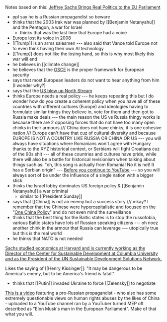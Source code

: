 Notes based on this: [Jeffrey Sachs Brings Real Politics to the EU Parliament](https://youtu.be/_RNE3X41IvM?si=5LRemySW6HWQjl4V)

- ppl say he is a Russian propagandist so beware
- thinks that the 2003 Irak war was planned by [[Benjamin Netanyahu]] and the Pentagon, a war for Israel
	- thinks that was the last time that Europe had a voice
- Europe lost its voice in 2008
- [[Trump]] is an arms salesmen --- also said that Vance told Europe not to even think having their own AI technology
- [[Trump]] does not like the losing hand, so this is why most likely this war will end 
- he believes in [[climate change]]
- he believes that the [OSCE](https://www.osce.org/) is the proper framework for European security
- says that most European leaders do not want to hear anything from him (I wonder why?)
- says that the [US blew up North Stream](https://en.wikipedia.org/wiki/Nord_Stream_pipelines_sabotage)
- thinks Europe needs a real policy --- he keeps repeating this but I do wonder how do you create a coherent policy when you have all of these countries with different cultures (Europe) and ideologies having to formulate similar things they believe in, vote for them and then got to Russia make deals --- the main reason the US vs Russia thingy works is because there are 2 opposing forces that do not have too many open chinks in their armours /// China does not have chinks, it is one cohesive nation /// Europe can't have that cuz of cultural diversity and because EUROPE IS NOT A COUNTRY LIKE RUSSIA OR CHINA OR US --- you will always have situations where Romanians won't agree with Hungary thanks to the XYZ historical context, or Serbians will fight Croatians cuz of the 90s shit --- all of these countries and cultures have pride, while there will also be a battle for historical revisionism when talking about things such as: "oh, this song is actually from Romania! No it is not! It has a Serbian origin" --- [Before you continue to YouTube](https://www.youtube.com/@Fabr1s/videos) --- so you will always sort of be under the influence of a single nation with a bigger stick
- thinks the Israel lobby dominates US foreign policy & [[Benjamin Netanyahu]] a war criminal
	- similar to [[President Sunday]]
- says that [[China]] is not an enemy but a success story /// mkay? I remember that the Chinese were hypercapitalistic and focused on the "[One China Policy](https://en.wikipedia.org/wiki/One_China#:~:text=The%20One%20China%20principle%20is,an%20inalienable%20part%20of%20China)" and do not even mind the surveillance 
- thinks that the best thing for the Baltic states is to stop the russofobia, various Baltic states have lots of Russian speaking citizens --- oh noez another chink in the armour that Russia can leverage --- utopically true but this is the real world
- he thinks that NATO is not needed

[Sachs studied economics at Harvard and is currently working as the Director of the Center for Sustainable Development at Columbia University and as the President of the UN Sustainable Development Solutions Network.](https://x.com/P_Kallioniemi/status/1652683683969527810)


Likes the saying of [[Henry Kissinger]]: "It may be dangerous to be America's enemy, but to be America's friend is fatal."

- thinks that [[Putin]] invaded Ukraine to force [[Zelensky]] to negotiate 

[This is a video](https://youtu.be/_RNE3X41IvM?si=xyNLfjPk3WQZSrgH) featuring a pro-Russian propagandist - who also has some extremely questionable views on human rights abuses by the likes of China - uploaded to a YouTube channel ran by a YouTuber turned MEP oft described as "Elon Musk's man in the European Parliament". Make of that what you will.